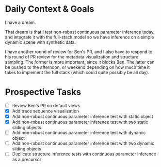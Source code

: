 # Daily Context & Goals

I have a dream.

That dream is that I test non-robust continuous parameter inference today, and
integrate it with the full-stack model so we have inference on a simple dynamic
scene with synthetic data.

I have another round of review for Ben's PR, and I also have to respond to his
round of PR review for the metadata visualization and structure sampling. The
former is more important, since it blocks Ben. The latter can be pushed to the
afternoon, or weekend depending on how much time it takes to implement the full
stack (which could quite possibly be all day).


# Prospective Tasks

* [ ] Review Ben's PR on default views
* [X] Add trace sequence visualization
* [X] Add non-robust continuous parameter inference test with static object
* [X] Add non-robust continuous parameter inference test with two static
      sliding objects
* [ ] Add non-robust continuous parameter inference test with dynamic object
* [ ] Add non-robust continuous parameter inference test with two dynamic
      sliding objects
* [ ] Duplicate structure inference tests with continuous parameter inference
      as a precursor
